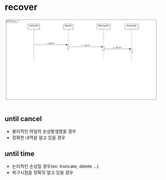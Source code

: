 # recover

<img src="./assets/Recovery.png" alt="Recovery" style="zoom:50%;" />

## until cancel

- 물리적인 파일의 손상발생했을 경우
- 정확한 내역을 알고 있을 경우

## until time

- 논리적인 손상일 경우(ex: truncate, delete ...)
- 복구시점을 정확히 알고 있을 경우